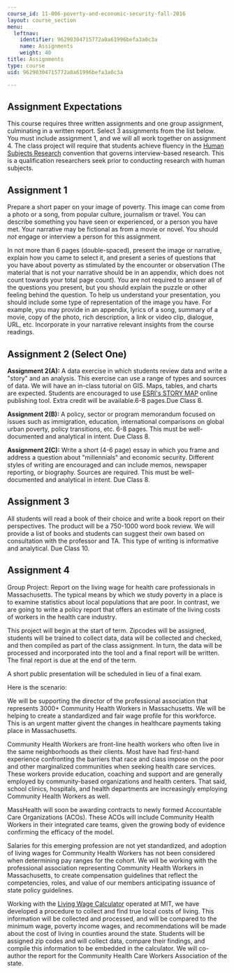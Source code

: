 ```yaml
---
course_id: 11-006-poverty-and-economic-security-fall-2016
layout: course_section
menu:
  leftnav:
    identifier: 96290304715772a0a61996befa3a0c3a
    name: Assignments
    weight: 40
title: Assignments
type: course
uid: 96290304715772a0a61996befa3a0c3a

---
```


Assignment Expectations
-----------------------

This course requires three written assignments and one group assignment, culminating in a written report. Select 3 assignments from the list below. You must include assignment 1, and we will all work together on assignment 4. The class project will require that students achieve fluency in the [Human Subjects Research](https://www.citiprogram.org/index.cfm?pageID=88) convention that governs interview-based research. This is a qualification researchers seek prior to conducting research with human subjects.

Assignment 1
------------

Prepare a short paper on your image of poverty. This image can come from a photo or a song, from popular culture, journalism or travel. You can describe something you have seen or experienced, or a person you have met. Your narrative may be fictional as from a movie or novel. You should _not_ engage or interview a person for this assignment.

In not more than 6 pages (double-spaced), present the image or narrative, explain how you came to select it, and present a series of questions that you have about poverty as stimulated by the encounter or observation (The material that is not your narrative should be in an appendix, which does not count towards your total page count). You are not required to answer all of the questions you present, but you should explain the puzzle or other feeling behind the question. To help us understand your presentation, you should include some type of representation of the image you have. For example, you may provide in an appendix, lyrics of a song, summary of a movie, copy of the photo, rich description, a link or video clip, dialogue, URL, etc. Incorporate in your narrative relevant insights from the course readings.

Assignment 2 (Select One)
-------------------------

**Assignment 2(A):** A data exercise in which students review data and write a "story" and an analysis. This exercise can use a range of types and sources of data. We will have an in-class tutorial on GIS. Maps, tables, and charts are expected. Students are encouraged to use [ESRI's STORY MAP](https://storymaps.arcgis.com/en/) online publishing tool. Extra credit will be available.6-8 pages.Due Class 8.

**Assignment 2(B):** A policy, sector or program memorandum focused on issues such as immigration, education, international comparisons on global urban poverty, policy transitions, etc. 6-8 pages. This must be well-documented and analytical in intent. Due Class 8.

**Assignment 2(C):** Write a short (4-6 page) essay in which you frame and address a question about "millennials" and economic security. Different styles of writing are encouraged and can include memos, newspaper reporting, or biography. Sources are required. This must be well-documented and analytical in intent. Due Class 8.

Assignment 3
------------

All students will read a book of their choice and write a book report on their perspectives. The product will be a 750-1000 word book review. We will provide a list of books and students can suggest their own based on consultation with the professor and TA. This type of writing is informative and analytical. Due Class 10.

Assignment 4
------------

Group Project: Report on the living wage for health care professionals in Massachusetts. The typical means by which we study poverty in a place is to examine statistics about local populations that are poor. In contrast, we are going to write a policy report that offers an estimate of the living costs of workers in the health care industry.

This project will begin at the start of term. Zipcodes will be assigned, students will be trained to collect data, data will be collected and checked, and then compiled as part of the class assignment. In turn, the data will be processed and incorporated into the tool and a final report will be written. The final report is due at the end of the term.

A short public presentation will be scheduled in lieu of a final exam.

Here is the scenario:

We will be supporting the director of the professional association that represents 3000+ Community Health Workers in Massachusetts. We will be helping to create a standardized and fair wage profile for this workforce. This is an urgent matter givent the changes in healthcare payments taking place in Massachusetts.

Community Health Workers are front-line health workers who often live in the same neighborhoods as their clients. Most have had first-hand experience confronting the barriers that race and class impose on the poor and other marginalized communities when seeking health care services. These workers provide education, coaching and support and are generally employed by community-based organizations and health centers. That said, school clinics, hospitals, and health departments are increasingly employing Community Health Workers as well.

MassHealth will soon be awarding contracts to newly formed Accountable Care Organizations (ACOs). These ACOs will include Community Health Workers in their integrated care teams, given the growing body of evidence confirming the efficacy of the model.

Salaries for this emerging profession are not yet standardized, and adoption of living wages for Community Health Workers has not been considered when determining pay ranges for the cohort. We will be working with the professional association representing Community Health Workers in Massachusetts, to create compensation guidelines that reflect the competencies, roles, and value of our members anticipating issuance of state policy guidelines.

Working with the [Living Wage Calculator](http://livingwage.mit.edu/) operated at MIT, we have developed a procedure to collect and find true local costs of living. This information will be collected and processed, and will be compared to the minimum wage, poverty income wages, and recommendations will be made about the cost of living in counties around the state. Students will be assigned zip codes and will collect data, compare their findings, and compile this information to be embedded in the calculator. We will co-author the report for the Community Health Care Workers Association of the state.